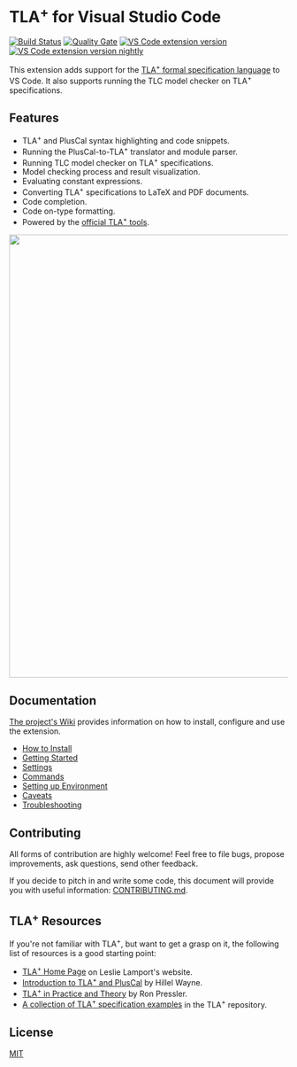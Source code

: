 # TLA<sup>+</sup> for Visual Studio Code

[![Build Status](https://img.shields.io/github/actions/workflow/status/tlaplus/vscode-tlaplus/ci.yml?branch=master)](https://github.com/tlaplus/vscode-tlaplus/actions?query=workflow%3ACI) [![Quality Gate](https://img.shields.io/sonar/quality_gate/alygin_vscode-tlaplus?server=https%3A%2F%2Fsonarcloud.io&style=flat-square)](https://sonarcloud.io/dashboard?id=alygin_vscode-tlaplus) [![VS Code extension version](https://img.shields.io/visual-studio-marketplace/i/alygin.vscode-tlaplus?color=blue&label=Stable%20Release&style=flat-square)](https://marketplace.visualstudio.com/items?itemName=alygin.vscode-tlaplus) [![VS Code extension version nightly](https://img.shields.io/visual-studio-marketplace/i/alygin.vscode-tlaplus-nightly?color=blue&label=Nightly%20Build&style=flat-square)](https://marketplace.visualstudio.com/items?itemName=alygin.vscode-tlaplus-nightly)

This extension adds support for the [TLA<sup>+</sup> formal specification language](http://research.microsoft.com/en-us/um/people/lamport/tla/tla.html) to VS Code. It also supports running the TLC model checker on TLA<sup>+</sup> specifications.

## Features

- TLA<sup>+</sup> and PlusCal syntax highlighting and code snippets.
- Running the PlusCal-to-TLA<sup>+</sup> translator and module parser.
- Running TLC model checker on TLA<sup>+</sup> specifications.
- Model checking process and result visualization.
- Evaluating constant expressions.
- Converting TLA<sup>+</sup> specifications to LaTeX and PDF documents.
- Code completion.
- Code on-type formatting.
- Powered by the [official TLA<sup>+</sup> tools](https://github.com/tlaplus/tlaplus).

<img src="https://raw.githubusercontent.com/tlaplus/vscode-tlaplus/master/resources/images/screencast.gif" width="800" height="auto">

## Documentation

[The project's Wiki](https://github.com/tlaplus/vscode-tlaplus/wiki) provides information on how to install, configure and use the extension.

* [How to Install](https://github.com/tlaplus/vscode-tlaplus/wiki/How-to-Install)
* [Getting Started](https://github.com/tlaplus/vscode-tlaplus/wiki/Getting-Started)
* [Settings](https://github.com/tlaplus/vscode-tlaplus/wiki/Settings)
* [Commands](https://github.com/tlaplus/vscode-tlaplus/wiki/Commands)
* [Setting up Environment](https://github.com/tlaplus/vscode-tlaplus/wiki/Setting-up-Environment)
* [Caveats](https://github.com/tlaplus/vscode-tlaplus/wiki/Caveats)
* [Troubleshooting](https://github.com/tlaplus/vscode-tlaplus/wiki/Troubleshooting)

## Contributing

All forms of contribution are highly welcome! Feel free to file bugs, propose improvements, ask questions, send other feedback.

If you decide to pitch in and write some code, this document will provide you with useful information: [CONTRIBUTING.md](CONTRIBUTING.md).

## TLA<sup>+</sup> Resources

If you're not familiar with TLA<sup>+</sup>, but want to get a grasp on it, the following list of resources is a good starting point:

* [TLA<sup>+</sup> Home Page](http://research.microsoft.com/en-us/um/people/lamport/tla/tla.html) on Leslie Lamport's website.
* [Introduction to TLA<sup>+</sup> and PlusCal](https://learntla.com) by Hillel Wayne.
* [TLA<sup>+</sup> in Practice and Theory](https://pron.github.io/posts/tlaplus_part1) by Ron Pressler.
* [A collection of TLA<sup>+</sup> specification examples](https://github.com/tlaplus/Examples) in the TLA<sup>+</sup> repository.

## License

[MIT](LICENSE)
